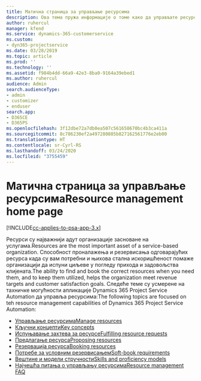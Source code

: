 ```yaml
---
title: Матична страница за управљање ресурсима
description: Ова тема пружа информације о томе како да управљате ресурсима.
author: ruhercul
manager: kfend
ms.service: dynamics-365-customerservice
ms.custom:
- dyn365-projectservice
ms.date: 03/28/2019
ms.topic: article
ms.prod: ''
ms.technology: ''
ms.assetid: f984b4dd-66a9-42e3-8ba0-9164a39ebed1
ms.author: ruhercul
audience: Admin
search.audienceType:
- admin
- customizer
- enduser
search.app:
- D365CE
- D365PS
ms.openlocfilehash: 3f12dbe72a7db0ea507c561658670bc4b3ca411a
ms.sourcegitcommit: 8c786230ef2a497280885b827162561776e2eb00
ms.translationtype: HT
ms.contentlocale: sr-Cyrl-RS
ms.lasthandoff: 03/24/2020
ms.locfileid: "3755459"
---
```

# <a name="resource-management-home-page"></a><span data-ttu-id="f902e-103">Матична страница за управљање ресурсима</span><span class="sxs-lookup"><span data-stu-id="f902e-103">Resource management home page</span></span>

[!INCLUDE[cc-applies-to-psa-app-3.x](../includes/cc-applies-to-psa-app-3x.md)]

<span data-ttu-id="f902e-104">Ресурси су најважнији адут организације засноване на услугама.</span><span class="sxs-lookup"><span data-stu-id="f902e-104">Resources are the most important asset of a service-based organization.</span></span> <span data-ttu-id="f902e-105">Способност проналажења и резервисања одговарајућих ресурса када су вам потребни и њихова стална искоришћеност помаже организацији да испуни циљеве у погледу прихода и задовољства клијената.</span><span class="sxs-lookup"><span data-stu-id="f902e-105">The ability to find and book the correct resources when you need them, and to keep them utilized, helps the organization meet revenue targets and customer satisfaction goals.</span></span> <span data-ttu-id="f902e-106">Следеће теме су усмерене на тахничке могућности апликације Dynamics 365 Project Service Automation да управља ресурсима:</span><span class="sxs-lookup"><span data-stu-id="f902e-106">The following topics are focused on teh resource management capabilities of Dynamics 365 Project Service Automation:</span></span>

- [<span data-ttu-id="f902e-107">Управљање ресурсима</span><span class="sxs-lookup"><span data-stu-id="f902e-107">Manage resources</span></span>](manage-resources.md)
- [<span data-ttu-id="f902e-108">Кључни концепти</span><span class="sxs-lookup"><span data-stu-id="f902e-108">Key concepts</span></span>](reports-key-concepts.md)
- [<span data-ttu-id="f902e-109">Испуњавање захтева за ресурсе</span><span class="sxs-lookup"><span data-stu-id="f902e-109">Fulfilling resource requests</span></span>](resource-management-fulfill-requests.md)
- [<span data-ttu-id="f902e-110">Предлагање ресурса</span><span class="sxs-lookup"><span data-stu-id="f902e-110">Proposing resources</span></span>](resource-management-propose-resources.md)
- [<span data-ttu-id="f902e-111">Резервација ресурса</span><span class="sxs-lookup"><span data-stu-id="f902e-111">Booking resources</span></span>](resource-management-book-resources-scheduleboard.md)
- [<span data-ttu-id="f902e-112">Потребе за условним резервисањем</span><span class="sxs-lookup"><span data-stu-id="f902e-112">Soft-book requirements</span></span>](resource-management-softbook-requirements.md)
- [<span data-ttu-id="f902e-113">Вештине и модели стручности</span><span class="sxs-lookup"><span data-stu-id="f902e-113">Skills and proficiency models</span></span>](resource-management-skills-proficiency.md)
- [<span data-ttu-id="f902e-114">Најчешћа питања о управљању ресурсима</span><span class="sxs-lookup"><span data-stu-id="f902e-114">Resource management FAQ</span></span>](resource-management-faq.md)
